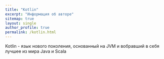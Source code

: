 ```yaml
---
title: "Kotlin"
excerpt: "Информация об авторе"
sitemap: true
layout: single
author_profile: true
permalink: /kotlin.html
---
```


Kotlin - язык нового поколения, основанный на JVM и вобравший в себя лучшее из мира Java и Scala

